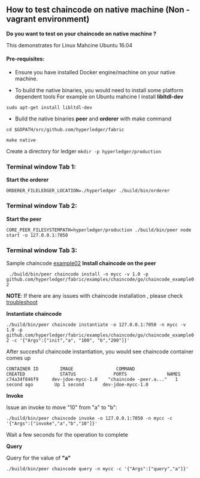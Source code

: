 ## How to test chaincode on native machine (Non -vagrant environment)

**Do you want to test on your chaincode on native machine ?**

This demonstrates for Linux Mahcine Ubuntu 16.04

#### Pre-requisites:
* Ensure you have installed Docker engine/machine on your native machine.

* To build the native binaries, you would need to install some platform dependent tools For example on Ubuntu mahcine I install 
**libltdl-dev**
```
sudo apt-get install libltdl-dev
```

* Build the native binaries **peer** and **orderer** with make command
```
cd $GOPATH/src/github.com/hyperledger/fabric

make native

```
Create a directory for ledger 
`mkdir -p hyperledger/production`

### Terminal window Tab 1: 

**Start the orderer**

`ORDERER_FILELEDGER_LOCATION=./hyperledger ./build/bin/orderer`

### Terminal window Tab 2: 

**Start the peer**

```
CORE_PEER_FILESYSTEMPATH=hyperledger/production ./build/bin/peer node start -o 127.0.0.1:7050
```

### Terminal window Tab 3: 
Sample chaincode [example02](https://github.com/hyperledger/fabric/tree/master/examples/chaincode/go/chaincode_example02) 
**Install chaincode on the peer**

`
./build/bin/peer chaincode install -n mycc -v 1.0 -p github.com/hyperledger/fabric/examples/chaincode/go/chaincode_example02`

**NOTE**: If there are any issues with chaincode installation , please check [troubleshoot](https://github.com/asararatnakar/fabric_v1_Chaincode_instructions/blob/master/README.md#troubleshoot)

**Instantiate chaincode**

`
./build/bin/peer chaincode instantiate -o 127.0.0.1:7050 -n mycc -v 1.0 -p github.com/hyperledger/fabric/examples/chaincode/go/chaincode_example02 -c '{"Args":["init","a", "100", "b","200"]}'
`

After succesful chaincode instantiation, you would see chaincode container comes up
```
CONTAINER ID        IMAGE                COMMAND                  CREATED             STATUS              PORTS               NAMES
c74a34f846f9     dev-jdoe-mycc-1.0    "chaincode -peer.a..."   1 second ago        Up 1 second       dev-jdoe-mycc-1.0
```

**Invoke**

Issue an invoke to move "10" from "a" to "b":

 `./build/bin/peer chaincode invoke -o 127.0.0.1:7050 -n mycc -c '{"Args":["invoke","a","b","10"]}'`

Wait a few seconds for the operation to complete


**Query**

Query for the value of **"a"**

`./build/bin/peer chaincode query -n mycc -c '{"Args":["query","a"]}'`
